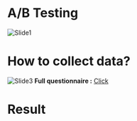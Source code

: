 # A/B Testing
![Slide1](https://user-images.githubusercontent.com/51535964/120060566-ac10dd80-c082-11eb-8db1-d254834760f9.JPG)

# How to collect data? 
![Slide3](https://user-images.githubusercontent.com/51535964/120060584-cc409c80-c082-11eb-938e-e27a796672a2.JPG)
<b>Full questionnaire :</b> [Click](https://docs.google.com/forms/d/e/1FAIpQLSdddpFvkIzAW0l9LUPmD3howVgpv51bHqOLsEN-JmkNnnewaA/) 

# Result
